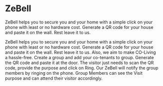 # ZeBell
ZeBell helps you to secure you and your home with a simple click on your phone with least or no hardware cost. Generate a QR code for your house and paste it on the wall. Rest leave it to us.

ZeBell helps you to secure you and your home with a simple click on your phone with least or no hardware cost. Generate a QR code for your house and paste it on the wall. Rest leave it to us.
Also, we aim to make CO-Living a hassle-free. Create a group and add your co-tenants to group. Generate the QR code and paste it at the door.
The visitor just needs to scan the QR code, provide the purpose and click on Ring. Our ZeBell will notify the group members by ringing on the phone. Group Members
can see the Visit purpose and can attend their visitor accordingly.
